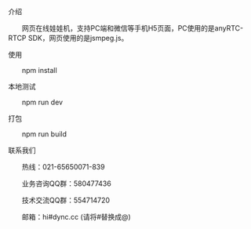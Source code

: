 介绍

  网页在线娃娃机，支持PC端和微信等手机H5页面，PC使用的是anyRTC-RTCP SDK，网页使用的是jsmpeg.js。

使用

  npm install
  
本地测试

  npm run dev
  
打包

  npm run build
  
联系我们

  热线：021-65650071-839
  
  业务咨询QQ群：580477436
  
  技术交流QQ群：554714720
  
  邮箱：hi#dync.cc (请将#替换成@)
